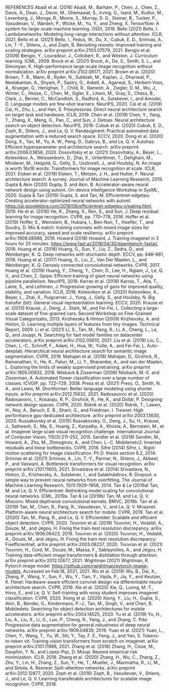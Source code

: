 REFERENCES
Abadi et al. (2016) Abadi, M., Barham, P., Chen, J., Chen, Z., Davis, A., Dean, J., Devin, M., Ghemawat, S., Irving, G., Isard, M., Kudlur, M., Levenberg, J., Monga, R., Moore, S., Murray, D. G., Steiner, B., Tucker, P., Vasudevan, V., Warden, P., Wicke, M., Yu, Y., and Zheng, X. Tensorflow: A system for large-scale machine learning. OSDI, 2016.
Bello (2021) Bello, I. Lambdanetworks: Modeling long-range interactions without attention. ICLR, 2021.
Bello et al. (2021) Bello, I., Fedus, W., Du, X., Cubuk, E. D., Srinivas, A., Lin, T.-Y., Shlens, J., and Zoph, B. Revisiting resnets: Improved training and scaling strategies. arXiv preprint arXiv:2103.07579, 2021.
Bengio et al. (2009) Bengio, Y., Louradour, J., Collobert, R., and Weston, J. Curriculum learning. ICML, 2009.
Brock et al. (2021) Brock, A., De, S., Smith, S. L., and Simonyan, K. High-performance large-scale image recognition without normalization. arXiv preprint arXiv:2102.06171, 2021.
Brown et al. (2020) Brown, T. B., Mann, B., Ryder, N., Subbiah, M., Kaplan, J., Dhariwal, P., Neelakantan, A., Shyam, P., Sastry, G., Askell, A., Agarwal, S., Herbert-Voss, A., Krueger, G., Henighan, T., Child, R., Ramesh, A., Ziegler, D. M., Wu, J., Winter, C., Hesse, C., Chen, M., Sigler, E., Litwin, M., Gray, S., Chess, B., Clark, J., Berner, C., McCandlish, S., Radford, A., Sutskever, I., and Amodei, D. Language models are few-shot learners. NeurIPS, 2020.
Cai et al. (2019) Cai, H., Zhu, L., and Han, S. Proxylessnas: Direct neural architecture search on target task and hardware. ICLR, 2019.
Chen et al. (2019) Chen, Y., Yang, T., Zhang, X., Meng, G., Pan, C., and Sun, J. Detnas: Neural architecture search on object detection. NeurIPS, 2019.
Cubuk et al. (2020) Cubuk, E. D., Zoph, B., Shlens, J., and Le, Q. V. Randaugment: Practical automated data augmentation with a reduced search space. ECCV, 2020.
Dong et al. (2020) Dong, X., Tan, M., Yu, A. W., Peng, D., Gabrys, B., and Le, Q. V. Autohas: Efficient hyperparameter and architecture search. arXiv preprint arXiv:2006.03656, 2020.
Dosovitskiy et al. (2021) Dosovitskiy, A., Beyer, L., Kolesnikov, A., Weissenborn, D., Zhai, X., Unterthiner, T., Dehghani, M., Minderer, M., Heigold, G., Gelly, S., Uszkoreit, J., and Houlsby, N. An image is worth 16x16 words: Transformers for image recognition at scale. ICLR, 2021.
Elsken et al. (2019) Elsken, T., Metzen, J. H., and Hutter, F. Neural architecture search: A survey. Journal of Machine Learning Research, 2019.
Gupta & Akin (2020) Gupta, S. and Akin, B. Accelerator-aware neural network design using automl. On-device Intelligence Workshop in SysML, 2020.
Gupta & Tan (2019) Gupta, S. and Tan, M. Efficientnet-edgetpu: Creating accelerator-optimized neural networks with automl. https://ai.googleblog.com/2019/08/efficientnet-edgetpu-creating.html, 2019.
He et al. (2016) He, K., Zhang, X., Ren, S., and Sun, J. Deep residual learning for image recognition. CVPR, pp.  770–778, 2016.
Hoffer et al. (2019) Hoffer, E., Weinstein, B., Hubara, I., Ben-Nun, T., Hoefler, T., and Soudry, D. Mix & match: training convnets with mixed image sizes for improved accuracy, speed and scale resiliency. arXiv preprint arXiv:1908.08986, 2019.
Howard (2018) Howard, J. Training imagenet in 3 hours for 25 minutes. https://www.fast.ai/2018/04/30/dawnbench-fastai/, 2018.
Huang et al. (2016) Huang, G., Sun, Y., Liu, Z., Sedra, D., and Weinberger, K. Q. Deep networks with stochastic depth. ECCV, pp.  646–661, 2016.
Huang et al. (2017) Huang, G., Liu, Z., Van Der Maaten, L., and Weinberger, K. Q. Densely connected convolutional networks. CVPR, 2017.
Huang et al. (2019) Huang, Y., Cheng, Y., Chen, D., Lee, H., Ngiam, J., Le, Q. V., and Chen, Z. Gpipe: Efficient training of giant neural networks using pipeline parallelism. NeurIPS, 2019.
Karras et al. (2018) Karras, T., Aila, T., Laine, S., and Lehtinen, J. Progressive growing of gans for improved quality, stability, and variation. ICLR, 2018.
Kolesnikov et al. (2020) Kolesnikov, A., Beyer, L., Zhai, X., Puigcerver, J., Yung, J., Gelly, S., and Houlsby, N. Big transfer (bit): General visual representation learning. ECCV, 2020.
Krause et al. (2013) Krause, J., Deng, J., Stark, M., and Fei-Fei, L. Collecting a large-scale dataset of fine-grained cars. Second Workshop on Fine-Grained Visual Categorizatio, 2013.
Krizhevsky & Hinton (2009) Krizhevsky, A. and Hinton, G. Learning multiple layers of features from tiny images. Technical Report, 2009.
Li et al. (2021) Li, S., Tan, M., Pang, R., Li, A., Cheng, L., Le, Q., and Jouppi, N. Searching for fast model families on datacenter accelerators. arXiv preprint arXiv:2102.05610, 2021.
Liu et al. (2019) Liu, C., Chen, L.-C., Schroff, F., Adam, H., Hua, W., Yuille, A., and Fei-Fei, L. Auto-deeplab: Hierarchical neural architecture search for semantic image segmentation. CVPR, 2019.
Mahajan et al. (2018) Mahajan, D., Girshick, R., Ramanathan, V., He, K., Paluri, M., Li, Y., Bharambe, A., and van der Maaten, L. Exploring the limits of weakly supervised pretraining. arXiv preprint arXiv:1805.00932, 2018.
Nilsback & Zisserman (2008) Nilsback, M.-E. and Zisserman, A. Automated flower classification over a large number of classes. ICVGIP, pp.  722–729, 2008.
Press et al. (2021) Press, O., Smith, N. A., and Lewis, M. Shortformer: Better language modeling using shorter inputs. arXiv preprint arXiv:2012.15832, 2021.
Radosavovic et al. (2020) Radosavovic, I., Kosaraju, R. P., Girshick, R., He, K., and Dollár, P. Designing network design spaces. CVPR, 2020.
Ridnik et al. (2020) Ridnik, T., Lawen, H., Noy, A., Baruch, E. B., Sharir, G., and Friedman, I. Tresnet: High performance gpu-dedicated architecture. arXiv preprint arXiv:2003.13630, 2020.
Russakovsky et al. (2015) Russakovsky, O., Deng, J., Su, H., Krause, J., Satheesh, S., Ma, S., Huang, Z., Karpathy, A., Khosla, A., Bernstein, M., et al. Imagenet large scale visual recognition challenge. International Journal of Computer Vision, 115(3):211–252, 2015.
Sandler et al. (2018) Sandler, M., Howard, A., Zhu, M., Zhmoginov, A., and Chen, L.-C. Mobilenetv2: Inverted residuals and linear bottlenecks. CVPR, 2018.
Sifre (2014) Sifre, L. Rigid-motion scattering for image classification. Ph.D. thesis section 6.2, 2014.
Srinivas et al. (2021) Srinivas, A., Lin, T.-Y., Parmar, N., Shlens, J., Abbeel, P., and Vaswani, A. Bottleneck transformers for visual recognition. arXiv preprint arXiv:2101.11605, 2021.
Srivastava et al. (2014) Srivastava, N., Hinton, G., Krizhevsky, A., Sutskever, I., and Salakhutdinov, R. Dropout: a simple way to prevent neural networks from overfitting. The Journal of Machine Learning Research, 15(1):1929–1958, 2014.
Tan & Le (2019a) Tan, M. and Le, Q. V. Efficientnet: Rethinking model scaling for convolutional neural networks. ICML, 2019a.
Tan & Le (2019b) Tan, M. and Le, Q. V. Mixconv: Mixed depthwise convolutional kernels. BMVC, 2019b.
Tan et al. (2019) Tan, M., Chen, B., Pang, R., Vasudevan, V., and Le, Q. V. Mnasnet: Platform-aware neural architecture search for mobile. CVPR, 2019.
Tan et al. (2020) Tan, M., Pang, R., and Le, Q. V. Efficientdet: Scalable and efficient object detection. CVPR, 2020.
Touvron et al. (2019) Touvron, H., Vedaldi, A., Douze, M., and Jégou, H. Fixing the train-test resolution discrepancy. arXiv preprint arXiv:1906.06423, 2019.
Touvron et al. (2020) Touvron, H., Vedaldi, A., Douze, M., and Jégou, H. Fixing the train-test resolution discrepancy: Fixefficientnet. arXiv preprint arXiv:2003.08237, 2020.
Touvron et al. (2021) Touvron, H., Cord, M., Douze, M., Massa, F., Sablayrolles, A., and Jégou, H. Training data-efficient image transformers & distillation through attention. arXiv preprint arXiv:2012.12877, 2021.
Wightman (2021) Wightman, R. Pytorch image model. https://github.com/rwightman/pytorch-image-models, Accessed on Feb.18, 2021, 2021.
Wu et al. (2019) Wu, B., Dai, X., Zhang, P., Wang, Y., Sun, F., Wu, Y., Tian, Y., Vajda, P., Jia, Y., and Keutzer, K. Fbnet: Hardware-aware efficient convnet design via differentiable neural architecture search. CVPR, 2019.
Xie et al. (2020) Xie, Q., Luong, M.-T., Hovy, E., and Le, Q. V. Self-training with noisy student improves imagenet classification. CVPR, 2020.
Xiong et al. (2020) Xiong, Y., Liu, H., Gupta, S., Akin, B., Bender, G., Kindermans, P.-J., Tan, M., Singh, V., and Chen, B. Mobiledets: Searching for object detection architectures for mobile accelerators. arXiv preprint arXiv:2004.14525, 2020.
Yu et al. (2019) Yu, H., Liu, A., Liu, X., Li, G., Luo, P., Cheng, R., Yang, J., and Zhang, C. Pda: Progressive data augmentation for general robustness of deep neural networks. arXiv preprint arXiv:1909.04839, 2019.
Yuan et al. (2021) Yuan, L., Chen, Y., Wang, T., Yu, W., Shi, Y., Tay, F. E., Feng, J., and Yan, S. Tokens-to-token vit: Training vision transformers from scratch on imagenet. arXiv preprint arXiv:2101.11986, 2021.
Zhang et al. (2018) Zhang, H., Cisse, M., Dauphin, Y. N., and Lopez-Paz, D. Mixup: Beyond empirical risk minimization. ICLR, 2018.
Zhang et al. (2020) Zhang, H., Wu, C., Zhang, Z., Zhu, Y., Lin, H., Zhang, Z., Sun, Y., He, T., Mueller, J., Manmatha, R., Li, M., and Smola, A. Resnest: Split-attention networks. arXiv preprint arXiv:2012.12877, 2020.
Zoph et al. (2018) Zoph, B., Vasudevan, V., Shlens, J., and Le, Q. V. Learning transferable architectures for scalable image recognition. CVPR, 2018.
